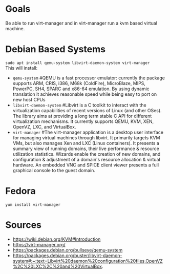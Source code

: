 # Goals
Be able to run virt-manager and in virt-manager run a kvm based virtual machine.


# Debian Based Systems
`sudo apt install qemu-system libvirt-daemon-system virt-manager`  
This will install:
* `qemu-system` #QEMU is a fast processor emulator: currently the package supports ARM, CRIS, i386, M68k (ColdFire), MicroBlaze, MIPS, PowerPC, SH4, SPARC and x86-64 emulation. By using dynamic translation it achieves reasonable speed while being easy to port on new host CPUs
* `libvirt-daemon-system` #Libvirt is a C toolkit to interact with the virtualization capabilities of recent versions of Linux (and other OSes). The library aims at providing a long term stable C API for different virtualization mechanisms. It currently supports QEMU, KVM, XEN, OpenVZ, LXC, and VirtualBox.
* `virt-manager` #The virt-manager application is a desktop user interface for managing virtual machines through libvirt. It primarily targets KVM VMs, but also manages Xen and LXC (Linux containers). It presents a summary view of running domains, their live performance & resource utilization statistics. Wizards enable the creation of new domains, and configuration & adjustment of a domain's resource allocation & virtual hardware. An embedded VNC and SPICE client viewer presents a full graphical console to the guest domain.


# Fedora
`yum install virt-manager`










# Sources
* https://wiki.debian.org/KVM#Introduction
* https://virt-manager.org/
* https://packages.debian.org/bullseye/qemu-system
* https://packages.debian.org/buster/libvirt-daemon-system#:~:text=Libvirt%20daemon%20configuration%20files,OpenVZ%2C%20LXC%2C%20and%20VirtualBox.
